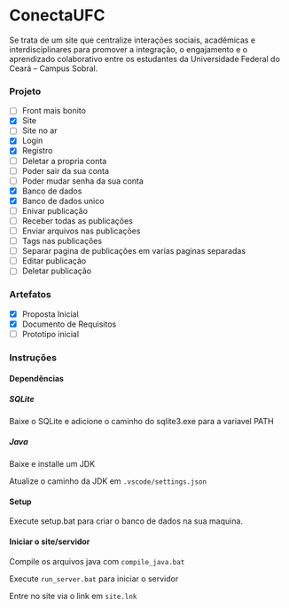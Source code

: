 # ConectaUFC

Se trata de um site que centralize interações sociais, acadêmicas e interdisciplinares para promover a integração, o engajamento e o aprendizado colaborativo entre os estudantes da Universidade Federal do Ceará – Campus Sobral.

### Projeto
- [ ] Front mais bonito
- [x] Site
- [ ] Site no ar
- [x] Login
- [x] Registro
- [ ] Deletar a propria conta
- [ ] Poder sair da sua conta
- [ ] Poder mudar senha da sua conta
- [x] Banco de dados
- [x] Banco de dados unico 
- [ ] Enivar publicação
- [ ] Receber todas as publicações
- [ ] Enviar arquivos nas publicações
- [ ] Tags nas publicações
- [ ] Separar pagina de publicações em varias paginas separadas
- [ ] Editar publicação
- [ ] Deletar publicação

### Artefatos
- [x] Proposta Inicial
- [x] Documento de Requisitos
- [ ] Prototipo inicial

### Instruções

#### Dependências

##### SQLite
Baixe o SQLite e adicione o caminho do sqlite3.exe para a variavel PATH

##### Java
Baixe e installe um JDK

Atualize o caminho da JDK em `.vscode/settings.json`

#### Setup
Execute setup.bat para criar o banco de dados na sua maquina.

#### Iniciar o site/servidor
Compile os arquivos java com `compile_java.bat`

Execute `run_server.bat` para iniciar o servidor

Entre no site via o link em `site.lnk`
